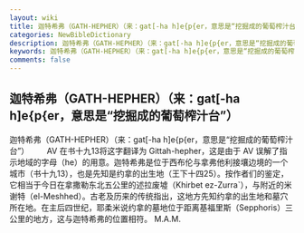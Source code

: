 ```yaml
---
layout: wiki
title: 迦特希弗（GATH-HEPHER）（来：gat[-ha h]e{p{er，意思是“挖掘成的葡萄榨汁台”）
categories: NewBibleDictionary
description: 迦特希弗（GATH-HEPHER）（来：gat[-ha h]e{p{er，意思是“挖掘成的葡萄榨汁台”）
keywords: 迦特希弗（GATH-HEPHER）（来：gat[-ha h]e{p{er，意思是“挖掘成的葡萄榨汁台”）
comments: false
---
```


## 迦特希弗（GATH-HEPHER）（来：gat[-ha h]e{p{er，意思是“挖掘成的葡萄榨汁台”）



迦特希弗（GATH-HEPHER）（来：gat[-ha
h]e{p{er，意思是“挖掘成的葡萄榨汁台”）
　　AV 在书十九13将这字翻译为 Gittah-hepher，这是由于 AV 误解了指示地域的字母（he）的用意。迦特希弗是位于西布伦与拿弗他利接壤边境的一个城市（书十九13），也是先知是约拿的出生地（王下十四25）。按作者们的鉴定，它相当于今日在拿撒勒东北五公里的述拉废墟（Khirbet ez-Zurra`），与附近的米谢特（el-Meshhed）。古老及历来的传统指出，这地方先知约拿的出生地和墓穴所在地。在主后四世纪，耶柔米说约拿的墓地位于距离基福里斯（Sepphoris）三公里的地方，这与迦特希弗的位置相符。
M.A.M.




